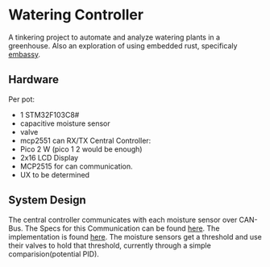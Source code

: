 # Watering Controller
A tinkering project to automate and analyze watering plants in a greenhouse.
Also an exploration of using embedded rust, specificaly [embassy](https://embassy.dev/).
## Hardware
Per pot:
  - 1 STM32F103C8# 
  - capacitive moisture sensor
  - valve
  - mcp2551 can RX/TX
Central Controller:
  - Pico 2 W (pico 1 2 would be enough)
  - 2x16 LCD Display
  - MCP2515 for can communication.
  - UX to be determined

## System Design
The central controller communicates with each moisture sensor over CAN-Bus.
The Specs for this Communication can be found [here](/can_protocol.md). The implementation is found [here](/can_protocol).
The moisture sensors get a threshold and use their valves to hold that threshold, currently through a simple comparision(potential PID).

